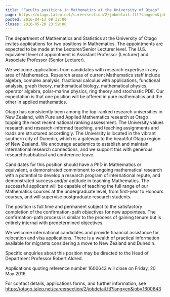 ```yaml
---
title: "Faculty positions in Mathematics at the University of Otago"
page: https://otago.taleo.net/careersection/2/jobdetail.ftl?lang=en&job=1600643
posted: 2016-04-13 09:32:00
closes: 2016-05-20 23:59:00
---
```



The department of Mathematics and Statistics at the University of Otago invites applications for two positions in Mathematics. The appointments are expected to be made at the Lecturer/Senior Lecturer level. The U.S. equivalent level of appointment is Assistant Professor (Lecturer) and Associate Professor (Senior Lecturer).  

We welcome applications from candidates with research expertise in any area of Mathematics. Research areas of current Mathematics staff include algebra, complex analysis, fractional calculus with applications, functional analysis, graph theory, mathematical biology, mathematical physics, operator algebra, polar-marine physics, ring theory and stochastic PDE. Our expectation is that one position will be offered in pure mathematics and the other in applied mathematics.  

Otago has consistently been among the top-ranked research universities in New Zealand, with Pure and Applied Mathematics research at Otago topping the most recent national ranking assessment. The University values research and research-informed teaching, and teaching assignments and loads are structured accordingly. The University is located in the vibrant southern city of Dunedin, which is a gateway to the beautiful Otago region of New Zealand. We encourage academics to establish and maintain international research connections, and we support this with generous research/sabbatical and conference leave.  

Candidates for this position should have a PhD in Mathematics or equivalent, a demonstrated commitment to ongoing mathematical research with a potential to develop a research program of international repute, and demonstrated success and/or aptitude in teaching Mathematics. The successful applicant will be capable of teaching the full range of our Mathematics courses at the undergraduate level, from first-year to Honours courses, and will supervise postgraduate research students.  

The position is full time and permanent subject to the satisfactory completion of the confirmation-path objectives for new appointees. The confirmation-path process is similar to the process of gaining tenure but is entirely internal with predetermined objectives.  

We welcome international candidates and provide financial assistance for relocation and visa applications. There is a wealth of practical information available for migrants considering a move to New Zealand and Dunedin.  

Specific enquiries about this position may be directed to the Head of Department Professor Robert Aldred.  

Applications quoting reference number 1600643 will close on Friday, 20 May 2016\.  


For contact details, applications forms, and further information, see  
<https://otago.taleo.net/careersection/2/jobdetail.ftl?lang=en&job=1600643>
